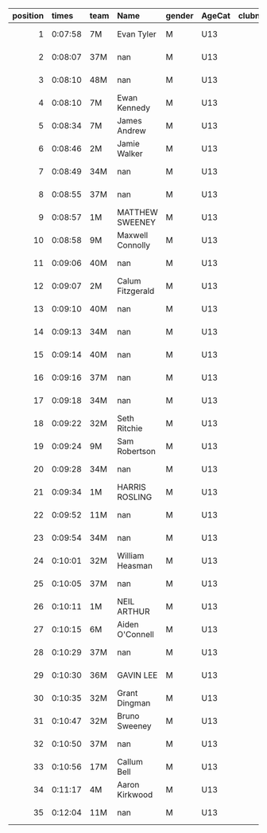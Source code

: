 |   position | times   | team   | Name             | gender   | AgeCat   |   clubnumber | Club name           | Website                               |   finishPosition |
|-----------:|:--------|:-------|:-----------------|:---------|:---------|-------------:|:--------------------|:--------------------------------------|-----------------:|
|          1 | 0:07:58 | 7M     | Evan Tyler       | M        | U13      |            7 | Giffnock North AC   | https://www.giffnocknorth.co.uk/      |                1 |
|          2 | 0:08:07 | 37M    | nan              | M        | U13      |           37 | Law & District AAC  | http://www.lawaac.co.uk/              |                2 |
|          3 | 0:08:10 | 48M    | nan              | M        | U13      |           48 | Springburn Harriers | https://www.springburnharriers.co.uk/ |                3 |
|          4 | 0:08:10 | 7M     | Ewan Kennedy     | M        | U13      |            7 | Giffnock North AC   | https://www.giffnocknorth.co.uk/      |                4 |
|          5 | 0:08:34 | 7M     | James Andrew     | M        | U13      |            7 | Giffnock North AC   | https://www.giffnocknorth.co.uk/      |                5 |
|          6 | 0:08:46 | 2M     | Jamie Walker     | M        | U13      |            2 | Kilmarnock H&AC     | http://www.kilmarnockharriers.com/    |                6 |
|          7 | 0:08:49 | 34M    | nan              | M        | U13      |           34 | Kilbarchan AAC      | https://kilbarchanaac.org.uk/         |                7 |
|          8 | 0:08:55 | 37M    | nan              | M        | U13      |           37 | Law & District AAC  | http://www.lawaac.co.uk/              |                8 |
|          9 | 0:08:57 | 1M     | MATTHEW SWEENEY  | M        | U13      |            1 | East Kilbride AC    | http://www.ekac.org.uk/               |                9 |
|         10 | 0:08:58 | 9M     | Maxwell Connolly | M        | U13      |            9 | Garscube Harriers   | https://www.garscubeharriers.org.uk/  |               10 |
|         11 | 0:09:06 | 40M    | nan              | M        | U13      |           40 | Motherwell AC       | https://motherwellac.com/             |               11 |
|         12 | 0:09:07 | 2M     | Calum Fitzgerald | M        | U13      |            2 | Kilmarnock H&AC     | http://www.kilmarnockharriers.com/    |               12 |
|         13 | 0:09:10 | 40M    | nan              | M        | U13      |           40 | Motherwell AC       | https://motherwellac.com/             |               13 |
|         14 | 0:09:13 | 34M    | nan              | M        | U13      |           34 | Kilbarchan AAC      | https://kilbarchanaac.org.uk/         |               14 |
|         15 | 0:09:14 | 40M    | nan              | M        | U13      |           40 | Motherwell AC       | https://motherwellac.com/             |               15 |
|         16 | 0:09:16 | 37M    | nan              | M        | U13      |           37 | Law & District AAC  | http://www.lawaac.co.uk/              |               16 |
|         17 | 0:09:18 | 34M    | nan              | M        | U13      |           34 | Kilbarchan AAC      | https://kilbarchanaac.org.uk/         |               17 |
|         18 | 0:09:22 | 32M    | Seth Ritchie     | M        | U13      |           32 | Helensburgh AAC     | https://www.helensburghaac.com/       |               18 |
|         19 | 0:09:24 | 9M     | Sam Robertson    | M        | U13      |            9 | Garscube Harriers   | https://www.garscubeharriers.org.uk/  |               19 |
|         20 | 0:09:28 | 34M    | nan              | M        | U13      |           34 | Kilbarchan AAC      | https://kilbarchanaac.org.uk/         |               20 |
|         21 | 0:09:34 | 1M     | HARRIS ROSLING   | M        | U13      |            1 | East Kilbride AC    | http://www.ekac.org.uk/               |               21 |
|         22 | 0:09:52 | 11M    | nan              | M        | U13      |           11 | Airdrie Harriers    | http://airdrieharriers.org/           |               22 |
|         23 | 0:09:54 | 34M    | nan              | M        | U13      |           34 | Kilbarchan AAC      | https://kilbarchanaac.org.uk/         |               23 |
|         24 | 0:10:01 | 32M    | William Heasman  | M        | U13      |           32 | Helensburgh AAC     | https://www.helensburghaac.com/       |               24 |
|         25 | 0:10:05 | 37M    | nan              | M        | U13      |           37 | Law & District AAC  | http://www.lawaac.co.uk/              |               25 |
|         26 | 0:10:11 | 1M     | NEIL ARTHUR      | M        | U13      |            1 | East Kilbride AC    | http://www.ekac.org.uk/               |               26 |
|         27 | 0:10:15 | 6M     | Aiden O'Connell  | M        | U13      |            6 | Cambuslang Harriers | https://cambuslangharriers.org/       |               27 |
|         28 | 0:10:29 | 37M    | nan              | M        | U13      |           37 | Law & District AAC  | http://www.lawaac.co.uk/              |               28 |
|         29 | 0:10:30 | 36M    | GAVIN LEE        | M        | U13      |           36 | Larkhall YMCA       | https://www.larkhallymcaharriers.org  |               29 |
|         30 | 0:10:35 | 32M    | Grant Dingman    | M        | U13      |           32 | Helensburgh AAC     | https://www.helensburghaac.com/       |               30 |
|         31 | 0:10:47 | 32M    | Bruno Sweeney    | M        | U13      |           32 | Helensburgh AAC     | https://www.helensburghaac.com/       |               31 |
|         32 | 0:10:50 | 37M    | nan              | M        | U13      |           37 | Law & District AAC  | http://www.lawaac.co.uk/              |               32 |
|         33 | 0:10:56 | 17M    | Callum Bell      | M        | U13      |           17 | Calderglen Harriers | http://www.calderglenharriers.org.uk/ |               33 |
|         34 | 0:11:17 | 4M     | Aaron Kirkwood   | M        | U13      |            4 | Inverclyde AC       | https://www.inverclydeac.org/         |               34 |
|         35 | 0:12:04 | 11M    | nan              | M        | U13      |           11 | Airdrie Harriers    | http://airdrieharriers.org/           |               35 |